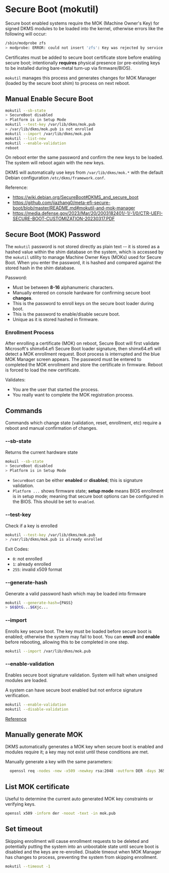 # Secure Boot (mokutil)
Secure boot enabled systems require the MOK (Machine Owner's Key) for signed
DKMS modules to be loaded into the kernel, otherwise errors like the following
will occur:

``` bash
/sbin/modprobe zfs
> modprobe: ERROR: could not insert 'zfs': Key was rejected by service
```

Certificates must be added to secure boot certificate store before enabling
secure boot; intentionally **requires** physical presence (or pre-existing keys
to be installed during bare-metal turn-up via firmware/BIOS).

`mokutil` manages this process and generates changes for MOK Manager (loaded by
the secure boot shim) to process on next reboot.

## Manual Enable Secure Boot

``` bash
mokutil --sb-state
> SecureBoot disabled
> Platform is in Setup Mode
mokutil --test-key /var/lib/dkms/mok.pub
> /var/lib/dkms/mok.pub is not enrolled
mokutil --import /var/lib/dkms/mok.pub
mokutil --list-new
mokutil --enable-validation
reboot
```
On reboot enter the same password and confirm the new keys to be loaded. The
system will reboot again with the new keys.

DKMS will automatically use keys from `/var/lib/dkms/mok.*` with the default
Debian configuration `/etc/dkms/framework.conf`.

Reference:
* https://wiki.debian.org/SecureBoot#DKMS_and_secure_boot
* https://github.com/jiazhang0/meta-efi-secure-boot/blob/master/README.md#mokutil-and-mok-manager
* https://media.defense.gov/2023/Mar/20/2003182401/-1/-1/0/CTR-UEFI-SECURE-BOOT-CUSTOMIZATION-20230317.PDF

## Secure Boot (MOK) Password
The `mokutil` password is not stored directly as plain text -- it is stored as
a hashed value within the shim database on the system, which is accessed by the
`mokutil` utility to manage Machine Owner Keys (MOKs) used for Secure Boot.
When you enter the password, it is hashed and compared against the stored hash
in the shim database.

Password:
* Must be between **8-16** alphanumeric characters.
* Manually entered on console hardware for confirming secure boot **changes**.
* This is the password to enroll keys on the secure boot loader during boot.
* This is the password to enable/disable secure boot.
* Unique as it is stored hashed in firmware.

### Enrollment Process
After enrolling a certificate (MOK) on reboot, Secure Boot will first validate
Microsoft's shimx64.efi Secure Boot loader signature, then shimx64.efi will
detect a MOK enrollment request. Boot process is interrupted and the blue MOK
Manager screen appears. The password must be entered to completed the MOK
enrollment and store the certificate in firmware. Reboot is forced to load the
new certificate.

Validates:
* You are the user that started the process.
* You really want to complete the MOK registration process.

## Commands
Commands which change state (validation, reset, enrollment, etc) require a
reboot and manual confirmation of changes.

### --sb-state
Returns the current hardware state

``` bash
mokuil --sb-state
> SecureBoot disabled
> Platform is in Setup Mode
```
* `SecureBoot` can be either **enabled** or **disabled**; this is signature
  validation.
* `Platform ...` shows firmware state; **setup mode** means BIOS enrollment is
  in setup mode; meaning that secure boot options can be configured in the
  BIOS. This should be set to `enabled`.

### --test-key
Check if a key is enrolled
``` bash
mokutil --test-key /var/lib/dkms/mok.pub
> /var/lib/dkms/mok.pub is already enrolled
```
Exit Codes:
* `0`: not enrolled
* `1`: already enrolled
* `255`: invalid x509 format

### --generate-hash
Generate a valid password hash which may be loaded into firmware
``` bash
mokutil --generate-hash={PASS}
> $6$DtG...$6Xjc...
```

### --import
Enrolls key secure boot. The key must be loaded before secure boot is enabled;
otherwise the system may fail to boot. You can **enroll** and **enable** before
rebooting, allowing this to be completed in one step.

``` bash
mokutil --import /var/lib/dkms/mok.pub
```

### --enable-validation
Enables secure boot signature validation. System will halt when unsigned
modules are loaded.

A system can have secure boot enabled but not enforce signature verification.
``` bash
mokutil --enable-validation
mokutil --disable-validation
```
[Reference](https://github.com/lcp/mokutil/issues/45)

## Manually generate MOK
DKMS automatically generates a MOK key when secure boot is enabled and modules
require it; a key may not exist until these conditions are met.

Manually generate a key with the same parameters:
``` bash
  openssl req -nodes -new -x509 -newkey rsa:2048 -outform DER -days 36500 -subj "/CN=DKMS module signing key/" -keyout mok.key -out mok.pub
```

## List MOK certificate
Useful to determine the current auto generated MOK key constraints or verifying
keys.

```bash
openssl x509 -inform der -noout -text -in mok.pub
```

## Set timeout
Skipping enrollment will cause enrollment requests to be deleted and
potentially putting the system into an unbootable state until secure boot is
disabled and the keys are re-enrolled. Disable timeout when MOK Manager has
changes to process, preventing the system from skipping enrollment.

``` bash
mokutil --timeout -1
```
